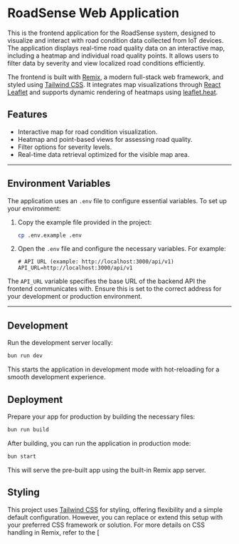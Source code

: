 # RoadSense Web Application

This is the frontend application for the RoadSense system, designed to visualize and interact with road condition data collected from IoT devices. The application displays real-time road quality data on an interactive map, including a heatmap and individual road quality points. It allows users to filter data by severity and view localized road conditions efficiently.

The frontend is built with [Remix](https://remix.run/), a modern full-stack web framework, and styled using [Tailwind CSS](https://tailwindcss.com/). It integrates map visualizations through [React Leaflet](https://react-leaflet.js.org/) and supports dynamic rendering of heatmaps using [leaflet.heat](https://github.com/Leaflet/Leaflet.heat).

## Features

- Interactive map for road condition visualization.
- Heatmap and point-based views for assessing road quality.
- Filter options for severity levels.
- Real-time data retrieval optimized for the visible map area.

---

## Environment Variables

The application uses an `.env` file to configure essential variables. To set up your environment:

1. Copy the example file provided in the project:

   ```sh
   cp .env.example .env
   ```

2. Open the `.env` file and configure the necessary variables. For example:

   ```plaintext
   # API URL (example: http://localhost:3000/api/v1)
   API_URL=http://localhost:3000/api/v1
   ```

The `API_URL` variable specifies the base URL of the backend API the frontend communicates with. Ensure this is set to the correct address for your development or production environment.

---

## Development

Run the development server locally:

```sh
bun run dev
```

This starts the application in development mode with hot-reloading for a smooth development experience.

## Deployment

Prepare your app for production by building the necessary files:

```sh
bun run build
```

After building, you can run the application in production mode:

```sh
bun start
```

This will serve the pre-built app using the built-in Remix app server.

## Styling

This project uses [Tailwind CSS](https://tailwindcss.com/) for styling, offering flexibility and a simple default configuration. However, you can replace or extend this setup with your preferred CSS framework or solution. For more details on CSS handling in Remix, refer to the [
